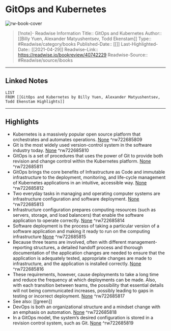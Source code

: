 # GitOps and Kubernetes

![rw-book-cover](https://readwise-assets.s3.amazonaws.com/static/images/default-book-icon-4.11327a2af05a.png)
<br>
>[!note]- Readwise Information
>Title:: GitOps and Kubernetes
>Author:: [[Billy Yuen, Alexander Matyushentsev, Todd Ekenstam]]
>Type:: #Readwise/category/books
>Published-Date:: [[]]
>Last-Highlighted-Date:: [[2021-04-29]]
>Readwise-Link:: https://readwise.io/bookreview/40742229
>Readwise-Source:: #Readwise/source/ibooks
--- 

## Linked Notes
```dataview
LIST
FROM [[GitOps and Kubernetes by Billy Yuen, Alexander Matyushentsev, Todd Ekenstam Highlights]]
```

---

## Highlights
- Kubernetes is a massively popular open source platform that orchestrates and automates operations. [None](https://readwise.io/open/722685809) ^rw722685809
- Git is the most widely used version-control system in the software industry today. [None](https://readwise.io/open/722685810) ^rw722685810
- GitOps is a set of procedures that uses the power of Git to provide both revision and change control within the Kubernetes platform. [None](https://readwise.io/open/722685811) ^rw722685811
- GitOps brings the core benefits of Infrastructure as Code and immutable infrastructure to the deployment, monitoring, and life-cycle management of Kubernetes applications in an intuitive, accessible way. [None](https://readwise.io/open/722685812) ^rw722685812
- Two everyday tasks in managing and operating computer systems are infrastructure configuration and software deployment. [None](https://readwise.io/open/722685813) ^rw722685813
- Infrastructure configuration prepares computing resources (such as servers, storage, and load balancers) that enable the software application to operate correctly. [None](https://readwise.io/open/722685814) ^rw722685814
- Software deployment is the process of taking a particular version of a software application and making it ready to run on the computing infrastructure [None](https://readwise.io/open/722685815) ^rw722685815
- Because three teams are involved, often with different management-reporting structures, a detailed handoff process and thorough documentation of the application changes are needed to ensure that the application is adequately tested, appropriate changes are made to infrastructure, and the application is installed correctly. [None](https://readwise.io/open/722685816) ^rw722685816
- These requirements, however, cause deployments to take a long time and reduce the frequency at which deployments can be made. Also, with each transition between teams, the possibility that essential details will not being communicated increases, possibly leading to gaps in testing or incorrect deployment. [None](https://readwise.io/open/722685817) ^rw722685817 
- See also: [[green]] 
- DevOps is both an organizational structure and a mindset change with an emphasis on automation. [None](https://readwise.io/open/722685818) ^rw722685818
- In a GitOps model, the system’s desired configuration is stored in a revision control system, such as Git. [None](https://readwise.io/open/722685819) ^rw722685819
